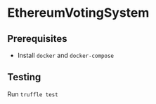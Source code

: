 # EthereumVotingSystem

## Prerequisites
- Install `docker` and `docker-compose`

## Testing

Run `truffle test`